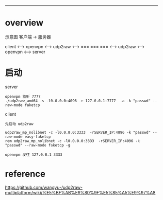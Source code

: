 

---
# overview
示意图
客户端 -> 服务器

client <--> openvpn <--> udp2raw <--> === === === <--> udp2raw <--> openvpn <--> server

# 启动
server
```
openvpn 监听 7777
./udp2raw_amd64 -s -l0.0.0.0:4096 -r 127.0.0.1:7777  -a -k "passwd" --raw-mode faketcp
```

client
```
先启动 udp2raw

udp2raw_mp_nolibnet -c -l0.0.0.0:3333  -rSERVER_IP:4096 -k "passwd" --raw-mode easy-faketcp
rem udp2raw_mp_nolibnet -c -l0.0.0.0:3333  -rSERVER_IP:4096 -k "passwd" --raw-mode faketcp -g

openvpn 发往 127.0.0.1 3333
```

# reference
<https://github.com/wangyu-/udp2raw-multiplatform/wiki/%E5%BF%AB%E9%80%9F%E5%85%A5%E9%97%A8>  